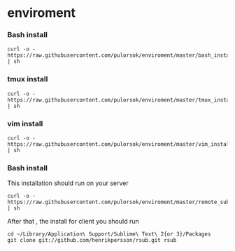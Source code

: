 # enviroment

### Bash install

```
curl -o - https://raw.githubusercontent.com/pulorsok/enviroment/master/bash_install.sh | sh
```

### tmux install

```
curl -o - https://raw.githubusercontent.com/pulorsok/enviroment/master/tmux_install.sh | sh
```

### vim install

```
curl -o - https://raw.githubusercontent.com/pulorsok/enviroment/master/vim_install.sh | sh
```

### Bash install

This installation should run on your server
```
curl -o - https://raw.githubusercontent.com/pulorsok/enviroment/master/remote_sublime_install.sh | sh
```
After that , the install for client you should run

```
cd ~/Library/Application\ Support/Sublime\ Text\ 2{or 3}/Packages
git clone git://github.com/henrikpersson/rsub.git rsub
```
